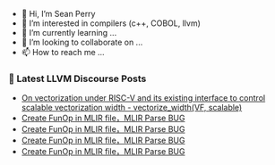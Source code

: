 - 👋 Hi, I’m Sean Perry
- 👀 I’m interested in compilers (c++, COBOL, llvm)
- 🌱 I’m currently learning ...
- 💞️ I’m looking to collaborate on ...
- 📫 How to reach me ...

<!---
s66perry/s66perry is a ✨ special ✨ repository because its `README.md` (this file) appears on your GitHub profile.
You can click the Preview link to take a look at your changes.
--->
### 📕 Latest LLVM Discourse Posts

<!-- DISCOURSE-LLVM:START -->
- [On vectorization under RISC-V and its existing interface to control scalable vectorization width - vectorize_width&lpar;VF, scalable&rpar;](https://discourse.llvm.org/t/on-vectorization-under-risc-v-and-its-existing-interface-to-control-scalable-vectorization-width-vectorize-width-vf-scalable/66893#post_7)
- [Create FunOp in MLIR file，MLIR Parse BUG](https://discourse.llvm.org/t/create-funop-in-mlir-file-mlir-parse-bug/70423#post_17)
- [Create FunOp in MLIR file，MLIR Parse BUG](https://discourse.llvm.org/t/create-funop-in-mlir-file-mlir-parse-bug/70423#post_16)
- [Create FunOp in MLIR file，MLIR Parse BUG](https://discourse.llvm.org/t/create-funop-in-mlir-file-mlir-parse-bug/70423#post_15)
- [Create FunOp in MLIR file，MLIR Parse BUG](https://discourse.llvm.org/t/create-funop-in-mlir-file-mlir-parse-bug/70423#post_14)
<!-- DISCOURSE-LLVM:END -->
